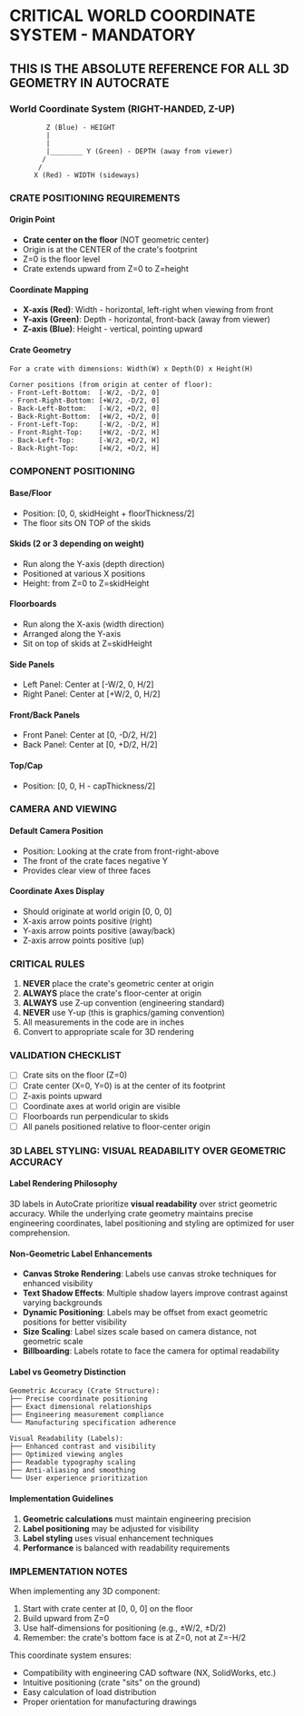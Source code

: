 # CRITICAL WORLD COORDINATE SYSTEM - MANDATORY

## THIS IS THE ABSOLUTE REFERENCE FOR ALL 3D GEOMETRY IN AUTOCRATE

### World Coordinate System (RIGHT-HANDED, Z-UP)
```
         Z (Blue) - HEIGHT
         |
         |
         |________ Y (Green) - DEPTH (away from viewer)
        /
       /
      X (Red) - WIDTH (sideways)
```

### CRATE POSITIONING REQUIREMENTS

#### Origin Point
- **Crate center on the floor** (NOT geometric center)
- Origin is at the CENTER of the crate's footprint
- Z=0 is the floor level
- Crate extends upward from Z=0 to Z=height

#### Coordinate Mapping
- **X-axis (Red)**: Width - horizontal, left-right when viewing from front
- **Y-axis (Green)**: Depth - horizontal, front-back (away from viewer)
- **Z-axis (Blue)**: Height - vertical, pointing upward

#### Crate Geometry
```
For a crate with dimensions: Width(W) x Depth(D) x Height(H)

Corner positions (from origin at center of floor):
- Front-Left-Bottom:  [-W/2, -D/2, 0]
- Front-Right-Bottom: [+W/2, -D/2, 0]
- Back-Left-Bottom:   [-W/2, +D/2, 0]
- Back-Right-Bottom:  [+W/2, +D/2, 0]
- Front-Left-Top:     [-W/2, -D/2, H]
- Front-Right-Top:    [+W/2, -D/2, H]
- Back-Left-Top:      [-W/2, +D/2, H]
- Back-Right-Top:     [+W/2, +D/2, H]
```

### COMPONENT POSITIONING

#### Base/Floor
- Position: [0, 0, skidHeight + floorThickness/2]
- The floor sits ON TOP of the skids

#### Skids (2 or 3 depending on weight)
- Run along the Y-axis (depth direction)
- Positioned at various X positions
- Height: from Z=0 to Z=skidHeight

#### Floorboards
- Run along the X-axis (width direction)
- Arranged along the Y-axis
- Sit on top of skids at Z=skidHeight

#### Side Panels
- Left Panel: Center at [-W/2, 0, H/2]
- Right Panel: Center at [+W/2, 0, H/2]

#### Front/Back Panels
- Front Panel: Center at [0, -D/2, H/2]
- Back Panel: Center at [0, +D/2, H/2]

#### Top/Cap
- Position: [0, 0, H - capThickness/2]

### CAMERA AND VIEWING

#### Default Camera Position
- Position: Looking at the crate from front-right-above
- The front of the crate faces negative Y
- Provides clear view of three faces

#### Coordinate Axes Display
- Should originate at world origin [0, 0, 0]
- X-axis arrow points positive (right)
- Y-axis arrow points positive (away/back)
- Z-axis arrow points positive (up)

### CRITICAL RULES

1. **NEVER** place the crate's geometric center at origin
2. **ALWAYS** place the crate's floor-center at origin
3. **ALWAYS** use Z-up convention (engineering standard)
4. **NEVER** use Y-up (this is graphics/gaming convention)
5. All measurements in the code are in inches
6. Convert to appropriate scale for 3D rendering

### VALIDATION CHECKLIST

- [ ] Crate sits on the floor (Z=0)
- [ ] Crate center (X=0, Y=0) is at the center of its footprint
- [ ] Z-axis points upward
- [ ] Coordinate axes at world origin are visible
- [ ] Floorboards run perpendicular to skids
- [ ] All panels positioned relative to floor-center origin

### 3D LABEL STYLING: VISUAL READABILITY OVER GEOMETRIC ACCURACY

#### Label Rendering Philosophy
3D labels in AutoCrate prioritize **visual readability** over strict geometric accuracy. While the underlying crate geometry maintains precise engineering coordinates, label positioning and styling are optimized for user comprehension.

#### Non-Geometric Label Enhancements
- **Canvas Stroke Rendering**: Labels use canvas stroke techniques for enhanced visibility
- **Text Shadow Effects**: Multiple shadow layers improve contrast against varying backgrounds
- **Dynamic Positioning**: Labels may be offset from exact geometric positions for better visibility
- **Size Scaling**: Label sizes scale based on camera distance, not geometric scale
- **Billboarding**: Labels rotate to face the camera for optimal readability

#### Label vs Geometry Distinction
```
Geometric Accuracy (Crate Structure):
├── Precise coordinate positioning
├── Exact dimensional relationships
├── Engineering measurement compliance
└── Manufacturing specification adherence

Visual Readability (Labels):
├── Enhanced contrast and visibility
├── Optimized viewing angles
├── Readable typography scaling
├── Anti-aliasing and smoothing
└── User experience prioritization
```

#### Implementation Guidelines
1. **Geometric calculations** must maintain engineering precision
2. **Label positioning** may be adjusted for visibility
3. **Label styling** uses visual enhancement techniques
4. **Performance** is balanced with readability requirements

### IMPLEMENTATION NOTES

When implementing any 3D component:
1. Start with crate center at [0, 0, 0] on the floor
2. Build upward from Z=0
3. Use half-dimensions for positioning (e.g., ±W/2, ±D/2)
4. Remember: the crate's bottom face is at Z=0, not at Z=-H/2

This coordinate system ensures:
- Compatibility with engineering CAD software (NX, SolidWorks, etc.)
- Intuitive positioning (crate "sits" on the ground)
- Easy calculation of load distribution
- Proper orientation for manufacturing drawings